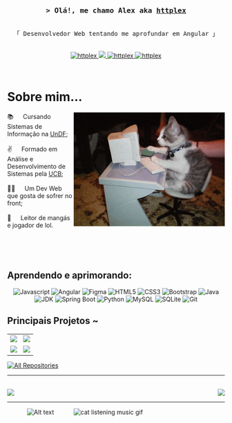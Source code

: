 <!-- Intro  -->
<h3 align="center">
        <samp>&gt; Olá!, me chamo Alex aka
                <b><a target="_blank" href="https://github.com/httplex">httplex</a></b>
        </samp>
</h3>

<p align="center"> 
  <samp>
    <br>
    「 Desenvolvedor Web tentando me aprofundar em Angular 」
    <br>
    <br>
  </samp>
</p>

<p align="center">
 <a href="https://www.linkedin.com/in/alexsilvatec/" target="_blank">
  <img src="https://img.shields.io/badge/LinkedIn-0077B5?style=for-the-badge&logo=linkedin&logoColor=white" alt="httplex"/>
 </a>
 <a href="httplex404@gmail.com" target="_blank">
  <img src="https://img.shields.io/badge/Gmail-D14836?style=for-the-badge&logo=gmail&logoColor=white" />
 </a>
 <a href="https://www.instagram.com/ss.allex/" target="_blank">
  <img src="https://img.shields.io/badge/Instagram-fe4164?style=for-the-badge&logo=instagram&logoColor=white" alt="httplex" />
 </a> 
 <a href="280375302927024128" target="_blank">
  <img src="https://img.shields.io/badge/Discord-7289DA?style=for-the-badge&logo=discord&logoColor=white" alt="httplex"  />
  </a> 
</p>
<br />

<!-- About Section -->
 # Sobre mim...
 
<p>
 <img align="right" width="350" src="https://raw.githubusercontent.com/httplex/httplex/main/cat.gif" alt="Coding gif" />
  
 📚 &emsp; Cursando Sistemas de Informação na [UnDF](https://www.universidade.df.gov.br); <br/><br/>
 ✌️ &emsp; Formado em Análise e Desenvolvimento de Sistemas pela [UCB](ucb.catolica.edu.br); <br/><br/>
 👨‍💻 &emsp; Um Dev Web que gosta de sofrer no front; <br/><br/>
 📖 &emsp; Leitor de mangás e jogador de lol.

</p>

<br/>
<br/>
<br/>

## Aprendendo e aprimorando:
<div align="center">
  <img src="https://img.shields.io/badge/Javascript-F0DB4F?style=for-the-badge&labelColor=black&logo=javascript&logoColor=F0DB4F" alt="Javascript">
  <img src="https://img.shields.io/badge/Angular-DD0031?style=for-the-badge&labelColor=black&logo=angular&logoColor=DD0031" alt="Angular">
  <img src="https://img.shields.io/badge/Figma-F24E1E?style=for-the-badge&labelColor=black&logo=figma&logoColor=F24E1E" alt="Figma">
  <img src="https://img.shields.io/badge/HTML5-E34F26?style=for-the-badge&labelColor=black&logo=html5&logoColor=E34F26" alt="HTML5">
  <img src="https://img.shields.io/badge/CSS3-1572B6?style=for-the-badge&labelColor=black&logo=css3&logoColor=1572B6" alt="CSS3">
  <img src="https://img.shields.io/badge/Bootstrap-7952B3?style=for-the-badge&labelColor=black&logo=bootstrap&logoColor=7952B3" alt="Bootstrap">
  <img src="https://img.shields.io/badge/Java-ED8B00?style=for-the-badge&labelColor=black&logo=openjdk&logoColor=white" alt="Java">
  <img src="https://img.shields.io/badge/JDK-21-007396?style=for-the-badge&labelColor=black&logo=java&logoColor=007396" alt="JDK">
  <img src="https://img.shields.io/badge/Spring%20Boot-6DB33F?style=for-the-badge&labelColor=black&logo=spring-boot&logoColor=6DB33F" alt="Spring Boot">
  <img src="https://img.shields.io/badge/Python-3776AB?style=for-the-badge&labelColor=black&logo=python&logoColor=3776AB" alt="Python">
  <img src="https://img.shields.io/badge/MySQL-4479A1?style=for-the-badge&labelColor=black&logo=mysql&logoColor=4479A1" alt="MySQL">
  <img src="https://img.shields.io/badge/SQLite-003B57?style=for-the-badge&labelColor=black&logo=sqlite&logoColor=003B57" alt="SQLite">
  <img src="https://img.shields.io/badge/Git-F05032?style=for-the-badge&logo=git&logoColor=white" alt="Git">
</div>


## Principais Projetos ~

<table>
  <tr>
    <td>
      <a href="https://github.com/D-O-S-T/GerenciamentoAcademico">
        <img src="https://github-readme-stats.vercel.app/api/pin/?username=D-O-S-T&repo=GerenciamentoAcademico&theme=dark&border_color=7F3FBF&bg_color=0D1117&title_color=F85D7F&icon_color=F8D866" style="width: 500px;" />
      </a>
    </td>
    <td>
      <a href="https://github.com/httplex/JavaTCC-ETB">
        <img src="https://github-readme-stats.vercel.app/api/pin/?username=httplex&repo=JavaTCC-ETB&theme=dark&border_color=7F3FBF&bg_color=0D1117&title_color=F85D7F&icon_color=F8D866" style="width: 500px;" />
      </a>
    </td>
  </tr>
  <tr>
    <td>
      <a href="https://github.com/httplex/PortfolioWeb">
        <img src="https://github-readme-stats.vercel.app/api/pin/?username=httplex&repo=PortfolioWeb&theme=dark&border_color=7F3FBF&bg_color=0D1117&title_color=F85D7F&icon_color=F8D866" style="width: 500px;" />
      </a>
    </td>
    <td>
      <a href="https://github.com/httplex/projetoConsorcio">
        <img src="https://github-readme-stats.vercel.app/api/pin/?username=httplex&repo=projetoConsorcio&theme=dark&border_color=7F3FBF&bg_color=0D1117&title_color=F85D7F&icon_color=F8D866" style="width: 500px;" />
      </a>
    </td>
  </tr>
</table>


<p align="left">
  <a href="https://github.com/httplex?tab=repositories" target="_blank"><img alt="All Repositories" title="All Repositories" src="https://img.shields.io/badge/-All%20Repos-2962FF?style=for-the-badge&logo=koding&logoColor=white"/></a>
</p>

<hr/>
<br/>

<div style="display: flex; justify-content: space-between; align-items: center; gap: 10px;">
  <!-- Stats card -->
  <a href="https://github.com/httplex" style="text-decoration: none; display: inline-block; font-size: 0; line-height: 0;">
    <img 
      alt="httplex's GitHub Stats" 
      src="https://github-readme-stats.vercel.app/api?username=httplex&rank_icon=github&theme=dark&border_color=7F3FBF&bg_color=0D1117&title_color=F85D7F&icon_color=F8D866" 
      height="192px" 
      width="49%"
    />
  </a>

  <!-- Top Languages card -->
  <a href="https://github.com/httplex" style="text-decoration: none; display: inline-block; font-size: 0; line-height: 0;">
    <img 
      alt="httplex's Top Languages" 
      src="https://github-readme-stats.vercel.app/api/top-langs/?username=httplex&layout=compact&theme=dark&border_color=7F3FBF&bg_color=0D1117&title_color=F85D7F&icon_color=F8D866" 
      height="192px" 
      width="49%"
    />
  </a>
</div>

<hr>
<img align="right" width="350" src="https://media.tenor.com/15YUsMWt4FEAAAAi/music.gif" alt="cat listening music gif" />
<div align="center">
  <img src="https://spotify-recently-played-readme.vercel.app/api?user=22e22x7jjoj2byr36maag7q7y" alt="Alt text">
</div>





